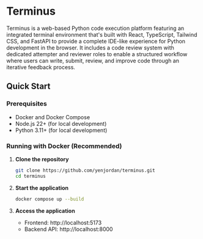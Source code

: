 # Terminus

Terminus is a web-based Python code execution platform featuring an integrated terminal environment that's built with React, TypeScript, Tailwind CSS, and FastAPI to provide a complete IDE-like experience for Python development in the browser. It includes a code review system with dedicated attempter and reviewer roles to enable a structured workflow where users can write, submit, review, and improve code through an iterative feedback process.

## Quick Start

### Prerequisites
- Docker and Docker Compose
- Node.js 22+ (for local development)
- Python 3.11+ (for local development)

### Running with Docker (Recommended)

1. **Clone the repository**
   ```bash
   git clone https://github.com/yenjordan/terminus.git
   cd terminus
   ```

2. **Start the application**
   ```bash
   docker compose up --build
   ```

3. **Access the application**
   - Frontend: http://localhost:5173
   - Backend API: http://localhost:8000